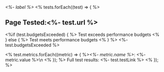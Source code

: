 *<%- label %>*
<% tests.forEach((test) => { %>
## Page Tested:<%- test.url %>
<%if (test.budgetsExceeded) { %>
Test exceeds performance budgets
<% } else { %>
Test meets performance budgets
<% } %>
<%- test.budgetsExceeded %>

<% test.metrics.forEach((metric) => { %>*<%- metric.name %>*: <%- metric.value %>\n  <% }); %>
Full test results: <%- test.testLink %>
<% }); %>